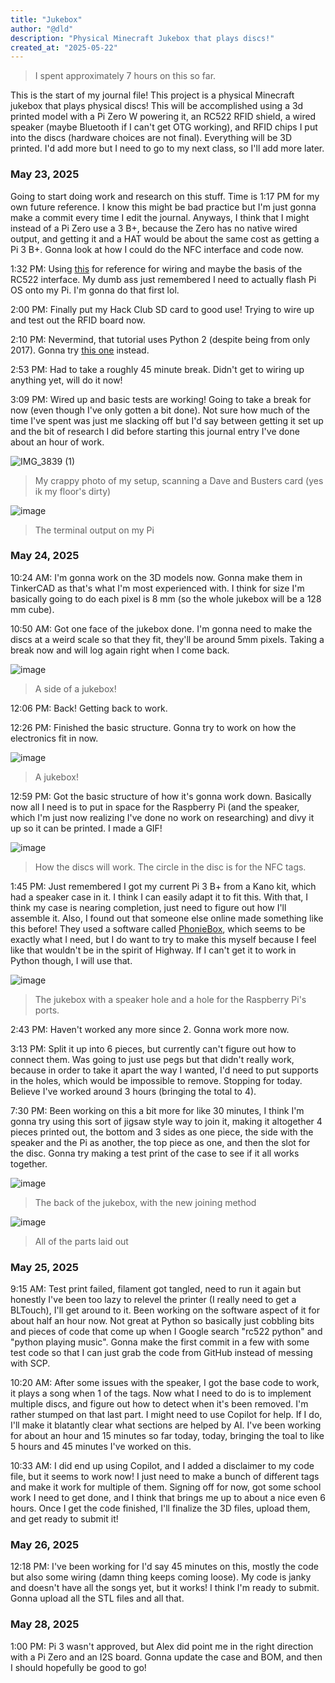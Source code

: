```yaml
---
title: "Jukebox"
author: "@dld"
description: "Physical Minecraft Jukebox that plays discs!"
created_at: "2025-05-22"
---
```

> I spent approximately 7 hours on this so far.

This is the start of my journal file! This project is a physical Minecraft jukebox that plays physical discs! This will be accomplished using a 3d printed model with a Pi Zero W powering it, an RC522 RFID shield, a wired speaker (maybe Bluetooth if I can't get OTG working), and RFID chips I put into the discs (hardware choices are not final). Everything will be 3D printed. I'd add more but I need to go to my next class, so I'll add more later.

### May 23, 2025
Going to start doing work and research on this stuff. Time is 1:17 PM for my own future reference. I know this might be bad practice but I'm just gonna make a commit every time I edit the journal. Anyways, I think that I might instead of a Pi Zero use a 3 B+, because the Zero has no native wired output, and getting it and a HAT would be about the same cost as getting a Pi 3 B+. Gonna look at how I could do the NFC interface and code now.

1:32 PM: Using [this](https://www.instructables.com/RFID-RC522-Raspberry-Pi/) for reference for wiring and maybe the basis of the RC522 interface. My dumb ass just remembered I need to actually flash Pi OS onto my Pi. I'm gonna do that first lol.

2:00 PM: Finally put my Hack Club SD card to good use! Trying to wire up and test out the RFID board now.

2:10 PM: Nevermind, that tutorial uses Python 2 (despite being from only 2017). Gonna try [this one](https://pimylifeup.com/raspberry-pi-rfid-rc522/) instead.

2:53 PM: Had to take a roughly 45 minute break. Didn't get to wiring up anything yet, will do it now!

3:09 PM: Wired up and basic tests are working! Going to take a break for now (even though I've only gotten a bit done). Not sure how much of the time I've spent was just me slacking off but I'd say between getting it set up and the bit of research I did before starting this journal entry I've done about an hour of work.

![IMG_3839 (1)](https://github.com/user-attachments/assets/7a3792c3-5d5c-441e-b36f-8dab55adc964)
> My crappy photo of my setup, scanning a Dave and Busters card (yes ik my floor's dirty)

![image](https://github.com/user-attachments/assets/8bc12483-85d8-4514-a342-84923e08bdf2)
> The terminal output on my Pi

### May 24, 2025
10:24 AM: I'm gonna work on the 3D models now. Gonna make them in TinkerCAD as that's what I'm most experienced with. I think for size I'm basically going to do each pixel is 8 mm (so the whole jukebox will be a 128 mm cube).

10:50 AM: Got one face of the jukebox done. I'm gonna need to make the discs at a weird scale so that they fit, they'll be around 5mm pixels. Taking a break now and will log again right when I come back.

![image](https://github.com/user-attachments/assets/87b942b6-64e1-44c4-971e-d9b2a5c0aa6d)
> A side of a jukebox!
 
12:06 PM: Back! Getting back to work.

12:26 PM: Finished the basic structure. Gonna try to work on how the electronics fit in now.

![image](https://github.com/user-attachments/assets/75807609-f29d-4d2f-a878-2c99937b0f38)
> A jukebox!

12:59 PM: Got the basic structure of how it's gonna work down. Basically now all I need is to put in space for the Raspberry Pi (and the speaker, which I'm just now realizing I've done no work on researching) and divy it up so it can be printed. I made a GIF!

![image](https://i.imgur.com/0uyaF67.gif)
> How the discs will work. The circle in the disc is for the NFC tags.

1:45 PM: Just remembered I got my current Pi 3 B+ from a Kano kit, which had a speaker case in it. I think I can easily adapt it to fit this. With that, I think my case is nearing completion, just need to figure out how I'll assemble it. Also, I found out that someone else online made something like this before! They used a software called [PhonieBox](https://phoniebox.de/index-en.html), which seems to be exactly what I need, but I do want to try to make this myself because I feel like that wouldn't be in the spirit of Highway. If I can't get it to work in Python though, I will use that.

![image](https://github.com/user-attachments/assets/da1da90f-6023-4e61-8953-001d19ab3618)
> The jukebox with a speaker hole and a hole for the Raspberry Pi's ports.

2:43 PM: Haven't worked any more since 2. Gonna work more now.

3:13 PM: Split it up into 6 pieces, but currently can't figure out how to connect them. Was going to just use pegs but that didn't really work, because in order to take it apart the way I wanted, I'd need to put supports in the holes, which would be impossible to remove. Stopping for today. Believe I've worked around 3 hours (bringing the total to 4).

7:30 PM: Been working on this a bit more for like 30 minutes, I think I'm gonna try using this sort of jigsaw style way to join it, making it altogether 4 pieces printed out, the bottom and 3 sides as one piece, the side with the speaker and the Pi as another, the top piece as one, and then the slot for the disc. Gonna try making a test print of the case to see if it all works together.

![image](https://github.com/user-attachments/assets/20c846df-675e-4763-8c33-8771692ab79f)
> The back of the jukebox, with the new joining method

![image](https://github.com/user-attachments/assets/f8694b2e-bb59-4223-8d4b-97bb9a41e8b4)
> All of the parts laid out

### May 25, 2025

9:15 AM: Test print failed, filament got tangled, need to run it again but honestly I've been too lazy to relevel the printer (I really need to get a BLTouch), I'll get around to it. Been working on the software aspect of it for about half an hour now. Not great at Python so basically just cobbling bits and pieces of code that come up when I Google search "rc522 python" and "python playing music". Gonna make the first commit in a few with some test code so that I can just grab the code from GitHub instead of messing with SCP.

10:20 AM: After some issues with the speaker, I got the base code to work, it plays a song when 1 of the tags. Now what I need to do is to implement multiple discs, and figure out how to detect when it's been removed. I'm rather stumped on that last part. I might need to use Copilot for help. If I do, I'll make it blatantly clear what sections are helped by AI. I've been working for about an hour and 15 minutes so far today, today, bringing the toal to like 5 hours and 45 minutes I've worked on this.

10:33 AM: I did end up using Copilot, and I added a disclaimer to my code file, but it seems to work now! I just need to make a bunch of different tags and make it work for multiple of them. Signing off for now, got some school work I need to get done, and I think that brings me up to about a nice even 6 hours. Once I get the code finished, I'll finalize the 3D files, upload them, and get ready to submit it!

### May 26, 2025

12:18 PM: I've been working for I'd say 45 minutes on this, mostly the code but also some wiring (damn thing keeps coming loose). My code is janky and doesn't have all the songs yet, but it works! I think I'm ready to submit. Gonna upload all the STL files and all that.

### May 28, 2025

1:00 PM: Pi 3 wasn't approved, but Alex did point me in the right direction with a Pi Zero and an I2S board. Gonna update the case and BOM, and then I should hopefully be good to go!
